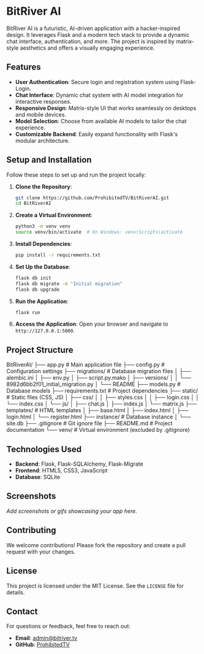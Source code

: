 # BitRiver AI

BitRiver AI is a futuristic, AI-driven application with a hacker-inspired design. It leverages Flask and a modern tech stack to provide a dynamic chat interface, authentication, and more. The project is inspired by matrix-style aesthetics and offers a visually engaging experience.

## Features

- **User Authentication**: Secure login and registration system using Flask-Login.
- **Chat Interface**: Dynamic chat system with AI model integration for interactive responses.
- **Responsive Design**: Matrix-style UI that works seamlessly on desktops and mobile devices.
- **Model Selection**: Choose from available AI models to tailor the chat experience.
- **Customizable Backend**: Easily expand functionality with Flask's modular architecture.

## Setup and Installation

Follow these steps to set up and run the project locally:

1. **Clone the Repository**:
    ```bash
    git clone https://github.com/ProhibitedTV/BitRiverAI.git
    cd BitRiverAI
    ```

2. **Create a Virtual Environment**:
    ```bash
    python3 -m venv venv
    source venv/bin/activate  # On Windows: venv\Scripts\activate
    ```

3. **Install Dependencies**:
    ```bash
    pip install -r requirements.txt
    ```

4. **Set Up the Database**:
    ```bash
    flask db init
    flask db migrate -m "Initial migration"
    flask db upgrade
    ```

5. **Run the Application**:
    ```bash
    flask run
    ```

6. **Access the Application**:
    Open your browser and navigate to `http://127.0.0.1:5000`.

## Project Structure
BitRiverAI/
├── app.py                 # Main application file
├── config.py              # Configuration settings
├── migrations/            # Database migration files
│   ├── alembic.ini
│   ├── env.py
│   ├── script.py.mako
│   ├── versions/
│   │   └── 8982d6bb2f01_initial_migration.py
│   └── README
├── models.py              # Database models
├── requirements.txt       # Project dependencies
├── static/                # Static files (CSS, JS)
│   ├── css/
│   │   ├── styles.css
│   │   ├── login.css
│   │   └── index.css
│   └── js/
│       ├── chat.js
│       ├── index.js
│       └── matrix.js
├── templates/             # HTML templates
│   ├── base.html
│   ├── index.html
│   ├── login.html
│   └── register.html
├── instance/              # Database instance
│   └── site.db
├── .gitignore             # Git ignore file
├── README.md              # Project documentation
└── venv/                  # Virtual environment (excluded by .gitignore)

## Technologies Used

- **Backend**: Flask, Flask-SQLAlchemy, Flask-Migrate
- **Frontend**: HTML5, CSS3, JavaScript
- **Database**: SQLite

## Screenshots

_Add screenshots or gifs showcasing your app here._

## Contributing

We welcome contributions! Please fork the repository and create a pull request with your changes.

## License

This project is licensed under the MIT License. See the `LICENSE` file for details.

## Contact

For questions or feedback, feel free to reach out:
- **Email**: admin@bitriver.tv
- **GitHub**: [ProhibitedTV](https://github.com/ProhibitedTV)

